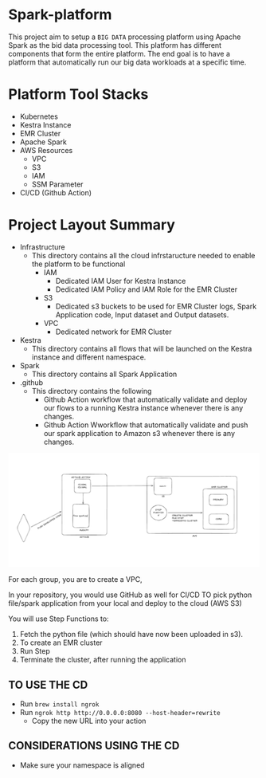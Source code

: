 # Spark-platform
This project aim to setup a `BIG DATA` processing platform using Apache Spark as the bid data processing tool. This platform has different components that form the entire platform. The end goal is to have a platform that automatically run our big data workloads at a specific time.

# Platform Tool Stacks
- Kubernetes
- Kestra Instance
- EMR Cluster
- Apache Spark
- AWS Resources
  - VPC
  - S3
  - IAM
  - SSM Parameter
- CI/CD (Github Action)

# Project Layout Summary
- Infrastructure
  - This directory contains all the cloud infrstaructure needed to enable the platform to be functional
    - IAM
      - Dedicated IAM User for Kestra Instance
      - Dedicated IAM Policy and IAM Role for the EMR Cluster
    - S3
      - Dedicated s3 buckets to be used for EMR Cluster logs, Spark Application code, Input dataset and Output datasets.
    - VPC
      - Dedicated network for EMR Cluster
- Kestra
  - This directory contains all flows that will be launched on the Kestra instance and different namespace.
- Spark
  - This directory contains all Spark Application
- .github
  - This directory contains the following
    - Github Action workflow that automatically validate and deploy our flows to a running Kestra instance whenever there is any changes.
    - Github Action Wworkflow that automatically validate and push our spark application to Amazon s3 whenever there is any changes.

![Excalidraw Diagram](Excalidraw.png)


For each group, you are to create a VPC, 


In your repository, you would use GitHub as well for CI/CD TO pick python file/spark application from your local and deploy to the cloud (AWS S3)

You will use Step Functions to:
1.	Fetch the python file (which should have now been uploaded in s3).
2.	To create an EMR cluster  
3.	Run Step
4.	Terminate the cluster, after running the application


## TO USE THE CD

- Run `brew install ngrok`
- Run `ngrok http http://0.0.0.0:8080 --host-header=rewrite`
  - Copy the new URL into your action

##   CONSIDERATIONS USING THE CD
- Make sure your namespace is aligned
